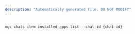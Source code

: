 ```yaml
---
description: "Automatically generated file. DO NOT MODIFY"
---
```


```cli

mgc chats item installed-apps list --chat-id {chat-id}

```